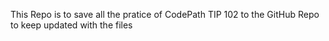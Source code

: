 This Repo is to save all the pratice of CodePath TIP 102 to the GitHub Repo to keep updated with the files
